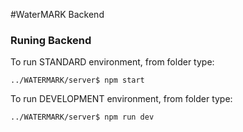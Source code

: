 #WaterMARK Backend

### Runing Backend

To run STANDARD environment, from folder type:
```
../WATERMARK/server$ npm start
```

To run DEVELOPMENT environment, from folder type:
```
../WATERMARK/server$ npm run dev
```

